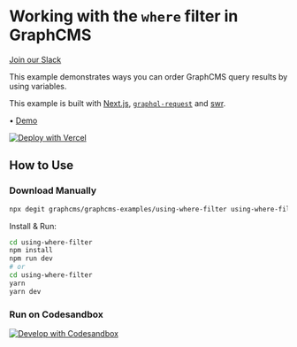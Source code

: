 # Working with the `where` filter in GraphCMS

[Join our Slack](https://slack.graphcms.com)

This example demonstrates ways you can order GraphCMS query results by using variables.

This example is built with [Next.js](https://nextjs.org), [`graphql-request`](https://github.com/prisma-labs/graphql-request) and [swr](https://swr.vercel.app/).

• [Demo](https://graphcms-using-where-filter.vercel.app)

[![Deploy with Vercel](https://vercel.com/button)](https://vercel.com/import/project?template=https://github.com/GraphCMS/graphcms-examples/tree/master/using-where-filter)

## How to Use

### Download Manually

```bash
npx degit graphcms/graphcms-examples/using-where-filter using-where-filter
```

Install & Run:

```bash
cd using-where-filter
npm install
npm run dev
# or
cd using-where-filter
yarn
yarn dev
```

### Run on Codesandbox

[![Develop with Codesandbox](https://codesandbox.io/static/img/play-codesandbox.svg)](https://codesandbox.io/s/github/GraphCMS/graphcms-examples/tree/master/using-where-filter)
